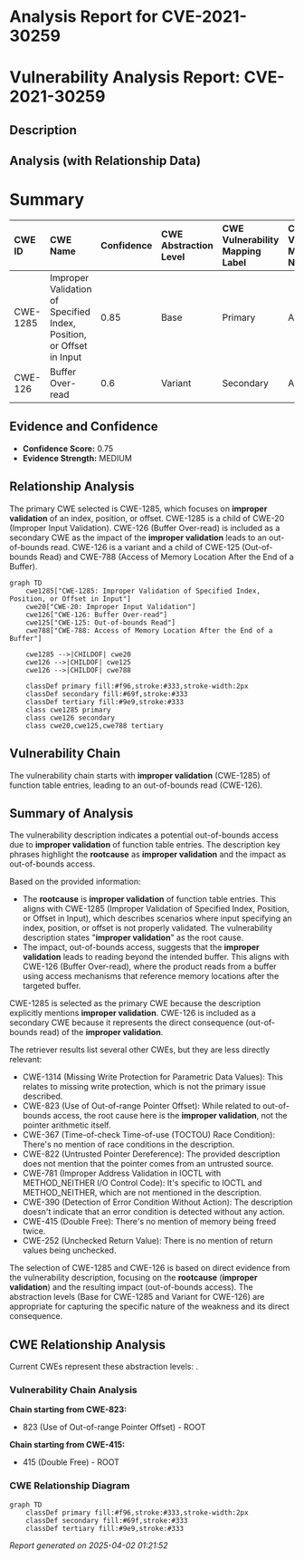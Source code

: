 # Analysis Report for CVE-2021-30259

# Vulnerability Analysis Report: CVE-2021-30259

## Description



## Analysis (with Relationship Data)

# Summary
| CWE ID  | CWE Name                                                       | Confidence | CWE Abstraction Level | CWE Vulnerability Mapping Label | CWE-Vulnerability Mapping Notes |
| :-------- | :------------------------------------------------------------- | :--------- | :-------------------- | :------------------------------ | :------------------------------ |
| CWE-1285 | Improper Validation of Specified Index, Position, or Offset in Input | 0.85       | Base                  | Primary                         | Allowed                       |
| CWE-126   | Buffer Over-read                                               | 0.6       | Variant                  | Secondary                         | Allowed                       |

## Evidence and Confidence

*   **Confidence Score:** 0.75
*   **Evidence Strength:** MEDIUM

## Relationship Analysis
The primary CWE selected is CWE-1285, which focuses on **improper validation** of an index, position, or offset. CWE-1285 is a child of CWE-20 (Improper Input Validation). CWE-126 (Buffer Over-read) is included as a secondary CWE as the impact of the **improper validation** leads to an out-of-bounds read. CWE-126 is a variant and a child of CWE-125 (Out-of-bounds Read) and CWE-788 (Access of Memory Location After the End of a Buffer).

```mermaid
graph TD
    cwe1285["CWE-1285: Improper Validation of Specified Index, Position, or Offset in Input"]
    cwe20["CWE-20: Improper Input Validation"]
    cwe126["CWE-126: Buffer Over-read"]
    cwe125["CWE-125: Out-of-bounds Read"]
    cwe788["CWE-788: Access of Memory Location After the End of a Buffer"]
    
    cwe1285 -->|CHILDOF| cwe20
    cwe126 -->|CHILDOF| cwe125
    cwe126 -->|CHILDOF| cwe788
    
    classDef primary fill:#f96,stroke:#333,stroke-width:2px
    classDef secondary fill:#69f,stroke:#333
    classDef tertiary fill:#9e9,stroke:#333
    class cwe1285 primary
    class cwe126 secondary
    class cwe20,cwe125,cwe788 tertiary
```

## Vulnerability Chain
The vulnerability chain starts with **improper validation** (CWE-1285) of function table entries, leading to an out-of-bounds read (CWE-126).

## Summary of Analysis
The vulnerability description indicates a potential out-of-bounds access due to **improper validation** of function table entries. The description key phrases highlight the **rootcause** as **improper validation** and the impact as out-of-bounds access.

Based on the provided information:

*   The **rootcause** is **improper validation** of function table entries. This aligns with CWE-1285 (Improper Validation of Specified Index, Position, or Offset in Input), which describes scenarios where input specifying an index, position, or offset is not properly validated. The vulnerability description states "**improper validation**" as the root cause.
*   The impact, out-of-bounds access, suggests that the **improper validation** leads to reading beyond the intended buffer. This aligns with CWE-126 (Buffer Over-read), where the product reads from a buffer using access mechanisms that reference memory locations after the targeted buffer.

CWE-1285 is selected as the primary CWE because the description explicitly mentions **improper validation**. CWE-126 is included as a secondary CWE because it represents the direct consequence (out-of-bounds read) of the **improper validation**.

The retriever results list several other CWEs, but they are less directly relevant:

*   CWE-1314 (Missing Write Protection for Parametric Data Values): This relates to missing write protection, which is not the primary issue described.
*   CWE-823 (Use of Out-of-range Pointer Offset): While related to out-of-bounds access, the root cause here is the **improper validation**, not the pointer arithmetic itself.
*   CWE-367 (Time-of-check Time-of-use (TOCTOU) Race Condition): There's no mention of race conditions in the description.
*   CWE-822 (Untrusted Pointer Dereference): The provided description does not mention that the pointer comes from an untrusted source.
*   CWE-781 (Improper Address Validation in IOCTL with METHOD_NEITHER I/O Control Code): It's specific to IOCTL and METHOD_NEITHER, which are not mentioned in the description.
*   CWE-390 (Detection of Error Condition Without Action): The description doesn't indicate that an error condition is detected without any action.
*   CWE-415 (Double Free): There's no mention of memory being freed twice.
*   CWE-252 (Unchecked Return Value): There is no mention of return values being unchecked.

The selection of CWE-1285 and CWE-126 is based on direct evidence from the vulnerability description, focusing on the **rootcause** (**improper validation**) and the resulting impact (out-of-bounds access). The abstraction levels (Base for CWE-1285 and Variant for CWE-126) are appropriate for capturing the specific nature of the weakness and its direct consequence.


## CWE Relationship Analysis

Current CWEs represent these abstraction levels: .


### Vulnerability Chain Analysis

**Chain starting from CWE-823:**
- 823 (Use of Out-of-range Pointer Offset) - ROOT


**Chain starting from CWE-415:**
- 415 (Double Free) - ROOT



### CWE Relationship Diagram

```mermaid
graph TD
    classDef primary fill:#f96,stroke:#333,stroke-width:2px
    classDef secondary fill:#69f,stroke:#333
    classDef tertiary fill:#9e9,stroke:#333
```



*Report generated on 2025-04-02 01:21:52*
